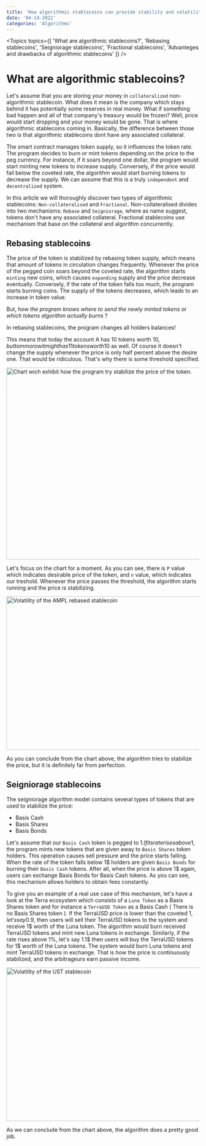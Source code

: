 ```yaml
---
title: 'How algorithmic stablecoins can provide stability and volatility simultaneously ?'
date: '04-14-2022'
categories: 'Algorithms'
---
```



<Topics topics={[
    'What are algorithmic stablecoins?',
    'Rebasing stablecoins',
    'Seigniorage stablecoins',
    'Fractional stablecoins',
    'Advanteges and drawbacks of algorithmic stablecoins'
]} />


# What are algorithmic stablecoins?

Let's assume that you are storing your money in `collateralized` non-algorithmic stablecoin. What does it mean is the company which stays behind it has potentially some reserves in real money. What if something bad happen and all of that company's treasury would be frozen? Well, price would start dropping and your money would be gone. That is where algorithmic stablecoins coming in. Basically, the difference between those two is that algorithmic stablecoins dont have any associated collateral.

The smart contract manages token supply, so it influences the token rate. The program decides to burn or mint tokens depending on the price to the peg currency. For instance, if it soars beyond one dollar, the program would start minting new tokens to increase supply. Conversely, if the price would fall below the coveted rate, the algorithm would start burning tokens to decrease the supply. We can assume that this is a truly `independent` and `decentralized` system.  

In this article we will thoroughly discover two types of algorithmic stablecoins:  `Non-collateralised` and `Fractional`. Non-collateralised divides into two mechanisms: `Rebase` and `Seigniorage`, where as name suggest, tokens don't have any associated collateral. Fractional stablecoins use mechanism that base on the collateral and algorithm concurrently.

## Rebasing stablecoins

The price of the token is stabilized by rebasing token supply, which means that amount of tokens in circulation changes frequently. Whenever the price of the pegged coin soars beyond the coveted rate, the algorithm starts `minting` new coins, which causes `expanding` supply and the price decrease eventually. Conversely, if the rate of the token falls too much, the program starts burning coins. The supply of the tokens decreases, which leads to an increase in token value. 

But, *how the program knows where to send the newly minted tokens* or *which tokens algorithm actually burns* ?

<Emphasize type='important'>
    In rebasing stablecoins, the program changes all holders balances!
</Emphasize>

This means that today the account A has 10 tokens worth 10$, but tommorow it might has 11 tokens worth 10$ as well. Of course it doesn't change the supply whenever the price is only half percent above the desire one. That would be ridiculous. That's why there is some threshold specified. 

<Image src='/images/algorithmic-stablecoins/chart.png' alt='Chart wich exhibit how the program try stabilize the price of the token.' width="700" height="500" />

Let's focus on the chart for a moment. As you can see, there is `P` value which indicates desirable price of the token, and `n` value, which indicates our treshold. Whenever the price passes the threshold, the algorithm starts running and the price is stabilizing.

<Image src='/images/algorithmic-stablecoins/chart2.png' alt='Volatility of the AMPL rebased stablecoin' width="800" height="400" />

As you can conclude from the chart above, the algorithm tries to stabilize the price, but it is definitely far from perfection.

## Seigniorage stablecoins

The seigniorage algorithm model contains several types of tokens that are used to stabilize the price:
- Basis Cash
- Basis Shares
- Basis Bonds 

Let's assume that our `Basis Cash` token is pegged to 1$. If its rate rises above 1$, the program mints new tokens that are given away to `Basis Shares` token holders. This operation causes sell pressure and the price starts falling. When the rate of the token falls below 1$ holders are given `Basis Bonds` for burning their `Basis Cash` tokens. After all, when the price is above 1$ again, users can exchange Basis Bonds for Basis Cash tokens. As you can see, this mechanism allows holders to obtain fees constantly.

To give you an example of a real use case of this mechanism, let's have a look at the Terra ecosystem which consists of a `Luna Token` as a Basis Shares token and for instance a `TerraUSD Token` as a Basis Cash ( There is no Basis Shares token ). If the TerraUSD price is lower than the coveted 1$, let's say 0.9$, then users will sell their TerraUSD tokens to the system and receive 1$ worth of the Luna token. The algorithm would burn received TerraUSD tokens and mint new Luna tokens in exchange. Similarly, if the rate rises above 1%, let's say 1.1$ then users will buy the TerraUSD tokens for 1$ worth of the Luna tokens. The system would burn Luna tokens and mint TerraUSD tokens in exchange. That is how the price is continuously stabilized, and the arbitrageurs earn passive income.    

<Image src='/images/algorithmic-stablecoins/chart3.png' alt='Volatility of the UST stablecoin' width="800" height="400" />

As we can conclude from the chart above, the algorithm does a pretty good job. 